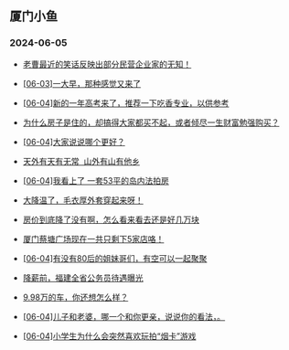 ## 厦门小鱼 
### 2024-06-05

+ [老曹最近的笑话反映出部分民营企业家的无知！](http://bbs.xmfish.com/read-htm-tid-18200040.html)

+ [[06-03]一大早，那种感觉又来了](http://bbs.xmfish.com/read-htm-tid-18199987.html)

+ [[06-04]新的一年高考来了，推荐一下吃香专业，以供参考](http://bbs.xmfish.com/read-htm-tid-18200037.html)

+ [为什么房子是住的，却搞得大家都买不起，或者倾尽一生财富勉强购买？](http://bbs.xmfish.com/read-htm-tid-18200019.html)

+ [[06-04]大家说说哪个更好？](http://bbs.xmfish.com/read-htm-tid-18200235.html)

+ [天外有天有无常  山外有山有他乡](http://bbs.xmfish.com/read-htm-tid-18199965.html)

+ [[06-04]我看上了 一套53平的岛内法拍房](http://bbs.xmfish.com/read-htm-tid-18200264.html)

+ [大降温了，毛衣厚外套穿起来呀！](http://bbs.xmfish.com/read-htm-tid-18199978.html)

+ [房价到底降了没有啊，怎么看来看去还是好几万块](http://bbs.xmfish.com/read-htm-tid-18200010.html)

+ [厦门蔡塘广场现在一共只剩下5家店咯！](http://bbs.xmfish.com/read-htm-tid-18200188.html)

+ [[06-04]有没有80后的姐妹哥们，有空可以一起聚聚](http://bbs.xmfish.com/read-htm-tid-18200210.html)

+ [降薪前，福建全省公务员待遇曝光](http://bbs.xmfish.com/read-htm-tid-18200193.html)

+ [9.98万的车，你还想怎么样？](http://bbs.xmfish.com/read-htm-tid-18200265.html)

+ [[06-04]儿子和老婆，哪一个和你更亲，说说你的看法，。](http://bbs.xmfish.com/read-htm-tid-18200241.html)

+ [[06-04]小学生为什么会突然喜欢玩拍“烟卡”游戏](http://bbs.xmfish.com/read-htm-tid-18200220.html)

